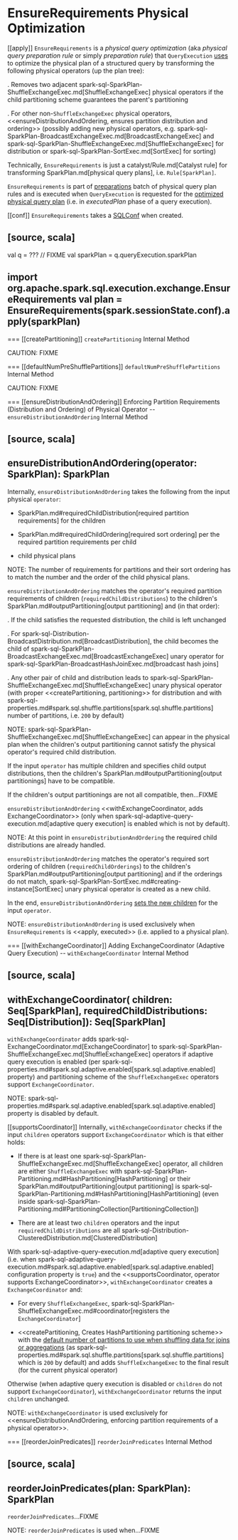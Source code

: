 # EnsureRequirements Physical Optimization

[[apply]]
`EnsureRequirements` is a *physical query optimization* (aka _physical query preparation rule_ or simply _preparation rule_) that `QueryExecution` [uses](../QueryExecution.md#preparations) to optimize the physical plan of a structured query by transforming the following physical operators (up the plan tree):

. Removes two adjacent spark-sql-SparkPlan-ShuffleExchangeExec.md[ShuffleExchangeExec] physical operators if the child partitioning scheme guarantees the parent's partitioning

. For other non-``ShuffleExchangeExec`` physical operators, <<ensureDistributionAndOrdering, ensures partition distribution and ordering>> (possibly adding new physical operators, e.g. spark-sql-SparkPlan-BroadcastExchangeExec.md[BroadcastExchangeExec] and spark-sql-SparkPlan-ShuffleExchangeExec.md[ShuffleExchangeExec] for distribution or spark-sql-SparkPlan-SortExec.md[SortExec] for sorting)

Technically, `EnsureRequirements` is just a catalyst/Rule.md[Catalyst rule] for transforming SparkPlan.md[physical query plans], i.e. `Rule[SparkPlan]`.

`EnsureRequirements` is part of [preparations](../QueryExecution.md#preparations) batch of physical query plan rules and is executed when `QueryExecution` is requested for the [optimized physical query plan](../QueryExecution.md#executedPlan) (i.e. in *executedPlan* phase of a query execution).

[[conf]]
`EnsureRequirements` takes a [SQLConf](../SQLConf.md) when created.

[source, scala]
----
val q = ??? // FIXME
val sparkPlan = q.queryExecution.sparkPlan

import org.apache.spark.sql.execution.exchange.EnsureRequirements
val plan = EnsureRequirements(spark.sessionState.conf).apply(sparkPlan)
----

=== [[createPartitioning]] `createPartitioning` Internal Method

CAUTION: FIXME

=== [[defaultNumPreShufflePartitions]] `defaultNumPreShufflePartitions` Internal Method

CAUTION: FIXME

=== [[ensureDistributionAndOrdering]] Enforcing Partition Requirements (Distribution and Ordering) of Physical Operator -- `ensureDistributionAndOrdering` Internal Method

[source, scala]
----
ensureDistributionAndOrdering(operator: SparkPlan): SparkPlan
----

Internally, `ensureDistributionAndOrdering` takes the following from the input physical `operator`:

* SparkPlan.md#requiredChildDistribution[required partition requirements] for the children

* SparkPlan.md#requiredChildOrdering[required sort ordering] per the required partition requirements per child

* child physical plans

NOTE: The number of requirements for partitions and their sort ordering has to match the number and the order of the child physical plans.

`ensureDistributionAndOrdering` matches the operator's required partition requirements of children (`requiredChildDistributions`) to the children's SparkPlan.md#outputPartitioning[output partitioning] and (in that order):

. If the child satisfies the requested distribution, the child is left unchanged

. For spark-sql-Distribution-BroadcastDistribution.md[BroadcastDistribution], the child becomes the child of spark-sql-SparkPlan-BroadcastExchangeExec.md[BroadcastExchangeExec] unary operator for spark-sql-SparkPlan-BroadcastHashJoinExec.md[broadcast hash joins]

. Any other pair of child and distribution leads to spark-sql-SparkPlan-ShuffleExchangeExec.md[ShuffleExchangeExec] unary physical operator (with proper <<createPartitioning, partitioning>> for distribution and with spark-sql-properties.md#spark.sql.shuffle.partitions[spark.sql.shuffle.partitions] number of partitions, i.e. `200` by default)

NOTE: spark-sql-SparkPlan-ShuffleExchangeExec.md[ShuffleExchangeExec] can appear in the physical plan when the children's output partitioning cannot satisfy the physical operator's required child distribution.

If the input `operator` has multiple children and specifies child output distributions, then the children's SparkPlan.md#outputPartitioning[output partitionings] have to be compatible.

If the children's output partitionings are not all compatible, then...FIXME

`ensureDistributionAndOrdering` <<withExchangeCoordinator, adds ExchangeCoordinator>> (only when spark-sql-adaptive-query-execution.md[adaptive query execution] is enabled which is not by default).

NOTE: At this point in `ensureDistributionAndOrdering` the required child distributions are already handled.

`ensureDistributionAndOrdering` matches the operator's required sort ordering of children (`requiredChildOrderings`) to the children's SparkPlan.md#outputPartitioning[output partitioning] and if the orderings do not match, spark-sql-SparkPlan-SortExec.md#creating-instance[SortExec] unary physical operator is created as a new child.

In the end, `ensureDistributionAndOrdering` [sets the new children](../catalyst/TreeNode.md#withNewChildren) for the input `operator`.

NOTE: `ensureDistributionAndOrdering` is used exclusively when `EnsureRequirements` is <<apply, executed>> (i.e. applied to a physical plan).

=== [[withExchangeCoordinator]] Adding ExchangeCoordinator (Adaptive Query Execution) -- `withExchangeCoordinator` Internal Method

[source, scala]
----
withExchangeCoordinator(
  children: Seq[SparkPlan],
  requiredChildDistributions: Seq[Distribution]): Seq[SparkPlan]
----

`withExchangeCoordinator` adds spark-sql-ExchangeCoordinator.md[ExchangeCoordinator] to spark-sql-SparkPlan-ShuffleExchangeExec.md[ShuffleExchangeExec] operators if adaptive query execution is enabled (per spark-sql-properties.md#spark.sql.adaptive.enabled[spark.sql.adaptive.enabled] property) and partitioning scheme of the `ShuffleExchangeExec` operators support `ExchangeCoordinator`.

NOTE: spark-sql-properties.md#spark.sql.adaptive.enabled[spark.sql.adaptive.enabled] property is disabled by default.

[[supportsCoordinator]]
Internally, `withExchangeCoordinator` checks if the input `children` operators support `ExchangeCoordinator` which is that either holds:

* If there is at least one spark-sql-SparkPlan-ShuffleExchangeExec.md[ShuffleExchangeExec] operator, all children are either `ShuffleExchangeExec` with spark-sql-SparkPlan-Partitioning.md#HashPartitioning[HashPartitioning] or their SparkPlan.md#outputPartitioning[output partitioning] is spark-sql-SparkPlan-Partitioning.md#HashPartitioning[HashPartitioning] (even inside spark-sql-SparkPlan-Partitioning.md#PartitioningCollection[PartitioningCollection])

* There are at least two `children` operators and the input `requiredChildDistributions` are all spark-sql-Distribution-ClusteredDistribution.md[ClusteredDistribution]

With spark-sql-adaptive-query-execution.md[adaptive query execution] (i.e. when spark-sql-adaptive-query-execution.md#spark.sql.adaptive.enabled[spark.sql.adaptive.enabled] configuration property is `true`) and the <<supportsCoordinator, operator supports ExchangeCoordinator>>, `withExchangeCoordinator` creates a `ExchangeCoordinator` and:

* For every `ShuffleExchangeExec`, spark-sql-SparkPlan-ShuffleExchangeExec.md#coordinator[registers the `ExchangeCoordinator`]

* <<createPartitioning, Creates HashPartitioning partitioning scheme>> with the [default number of partitions to use when shuffling data for joins or aggregations](../SQLConf.md#numShufflePartitions) (as spark-sql-properties.md#spark.sql.shuffle.partitions[spark.sql.shuffle.partitions] which is `200` by default) and adds `ShuffleExchangeExec` to the final result (for the current physical operator)

Otherwise (when adaptive query execution is disabled or `children` do not support `ExchangeCoordinator`), `withExchangeCoordinator` returns the input `children` unchanged.

NOTE: `withExchangeCoordinator` is used exclusively for <<ensureDistributionAndOrdering, enforcing partition requirements of a physical operator>>.

=== [[reorderJoinPredicates]] `reorderJoinPredicates` Internal Method

[source, scala]
----
reorderJoinPredicates(plan: SparkPlan): SparkPlan
----

`reorderJoinPredicates`...FIXME

NOTE: `reorderJoinPredicates` is used when...FIXME
